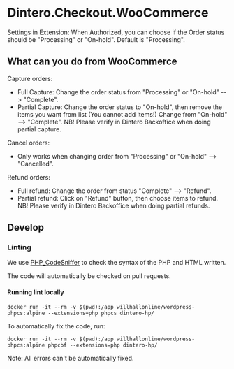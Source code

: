 # Dintero.Checkout.WooCommerce


Settings in Extension:
When Authorized, you can choose if the Order status should be "Processing" or "On-hold". Default is "Processing". 



## What can you do from WooCommerce

Capture orders:
- Full Capture: Change the order status from "Processing" or "On-hold" --> "Complete". 
- Partial Capture: Change the order status to "On-hold", then remove the items you want from list (You cannot add items!) Change from "On-hold" --> "Complete". 
NB! Please verify in Dintero Backoffice when doing partial capture. 

Cancel orders:
- Only works when changing order from "Processing" or "On-hold" --> "Cancelled". 


Refund orders:
- Full refund: Change the order from status "Complete" --> "Refund". 
- Partial refund: Click on "Refund" button, then choose items to refund.
NB! Please verify in Dintero Backoffice when doing partial refunds. 

## Develop

### Linting

We use [PHP_CodeSniffer](https://github.com/squizlabs/PHP_CodeSniffer) to check the syntax of the PHP and HTML written.

The code will automatically be checked on pull requests.

#### Running lint locally
```
docker run -it --rm -v $(pwd):/app willhallonline/wordpress-phpcs:alpine --extensions=php phpcs dintero-hp/
```

To automatically fix the code, run:

```
docker run -it --rm -v $(pwd):/app willhallonline/wordpress-phpcs:alpine phpcbf --extensions=php dintero-hp/
```

Note: All errors can't be automatically fixed. 

